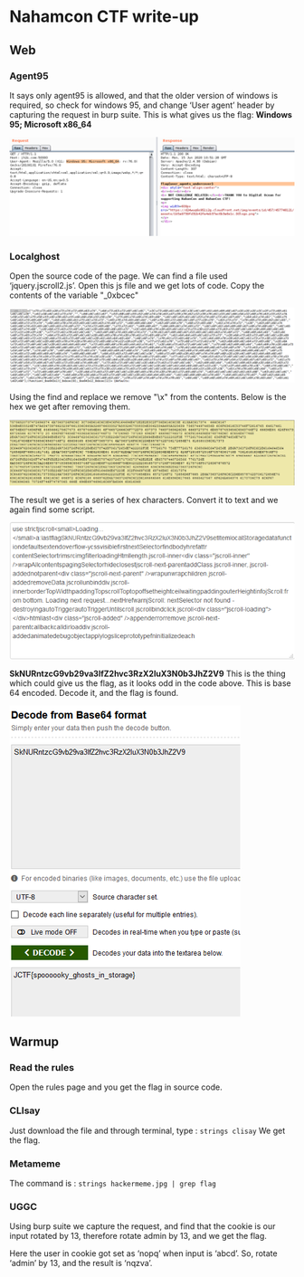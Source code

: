 # Nahamcon CTF write-up

## Web

### Agent95

It says only agent95 is allowed, and that the older version of windows is required, so check for windows 95,  and change ‘User agent’ header by capturing the request in burp suite.
This is what gives us the flag:
**Windows 95; Microsoft x86_64**

<img src="https://github.com/devPlayer55221/CTF-writeups/blob/master/NahamCon%20CTF/images/agent95-2.png">

### Localghost

Open the source code of the page.  We can find a file used ‘jquery.jscroll2.js’. Open this js file and we get lots of code. Copy the contents of the variable "_0xbcec" 

<img src="https://github.com/devPlayer55221/CTF-writeups/blob/master/NahamCon%20CTF/images/localghost-1.png">

Using the find and replace we remove "\x" from the contents. Below is the hex we get after removing them.

<img src="https://github.com/devPlayer55221/CTF-writeups/blob/master/NahamCon%20CTF/images/localghost-2.png">
 
The result we get is a series of hex characters. Convert it to text and we again find some script.

<img src="https://github.com/devPlayer55221/CTF-writeups/blob/master/NahamCon%20CTF/images/localghost-3.png">

**SkNURntzcG9vb29va3lfZ2hvc3RzX2luX3N0b3JhZ2V9**
This is the thing which could give us the flag, as it looks odd in the code above. This is base 64 encoded. Decode it, and the flag is found.

<img src="https://github.com/devPlayer55221/CTF-writeups/blob/master/NahamCon%20CTF/images/localghost-4.png">
 
## Warmup

### Read the rules

Open the rules page and you get the flag in source code.

### CLIsay

Just download the file and through terminal, type : 
```strings clisay```
We get the flag. 

### Metameme

The command is : 
```strings hackermeme.jpg | grep flag```

### UGGC

Using burp suite we capture the request, and find that the cookie is our input rotated by 13, therefore rotate admin by 13, and we get the flag. 
 
Here the user in cookie got set as ‘nopq’ when input is ‘abcd’. 
So, rotate ‘admin’ by 13, and the result is ‘nqzva’.
 
